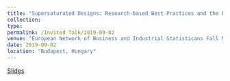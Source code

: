 ```yaml
---
title: "Supersaturated Designs: Research-based Best Practices and the Future"
collection: 
type: 
permalink: /Invited Talk/2019-09-02
venue: "European Network of Business and Industrial Statisticans Fall Meeting, 2019"
date: 2019-09-02
location: "Budapest, Hungary"
---
```


[Slides](http://weeseml.github.io/files/Weese_US_session.pdf)
